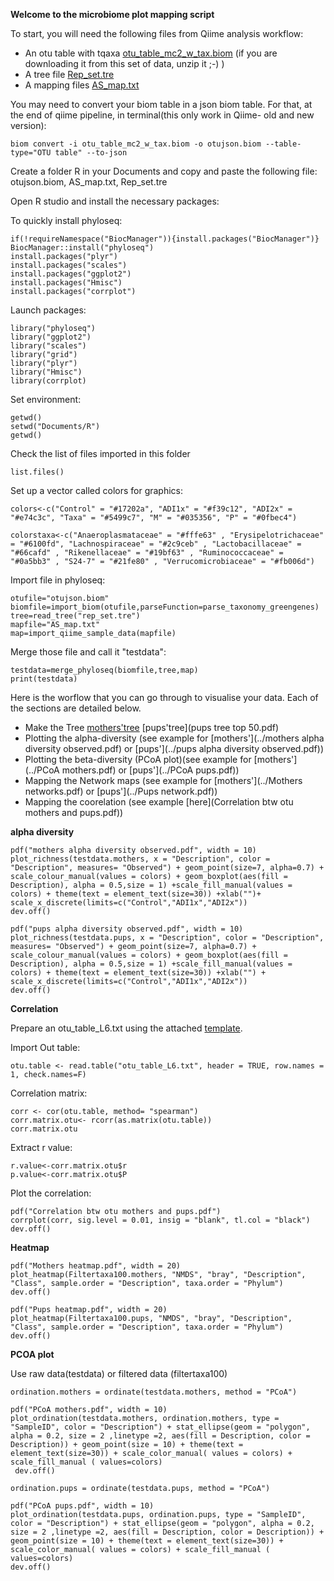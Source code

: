**Welcome to the microbiome plot mapping script**

To start, you will need the following files from Qiime analysis workflow:

- An otu table with tqaxa [otu_table_mc2_w_tax.biom](./otujson.biom.zip) (if you are downloading it from this set of data, unzip it ;-) )
- A tree file [Rep_set.tre](./rep_set.tre)
- A mapping files [AS_map.txt](./AS_map.txt)

You may need to convert your biom table in a json biom table. For that, at the end of qiime pipeline, in terminal(this only work in Qiime- old and new version):
```
biom convert -i otu_table_mc2_w_tax.biom -o otujson.biom --table-type="OTU table" --to-json
```
Create a folder R in your Documents and copy and paste the following file: otujson.biom, AS_map.txt, Rep_set.tre

Open R studio and install the necessary packages:

To quickly install phyloseq:
```
if(!requireNamespace("BiocManager")){install.packages("BiocManager")} 
BiocManager::install("phyloseq")
install.packages("plyr")
install.packages("scales")
install.packages("ggplot2")
install.packages("Hmisc")
install.packages("corrplot")
```

Launch packages:
```
library("phyloseq")
library("ggplot2")
library("scales")
library("grid")
library("plyr")
library("Hmisc")
library(corrplot)
```

Set environment:

```
getwd()
setwd("Documents/R")
getwd()
```

Check the list of files imported in this folder
```
list.files()
```

Set up a vector called colors for graphics:
```
colors<-c("Control" = "#17202a", "ADI1x" = "#f39c12", "ADI2x" = "#e74c3c", "Taxa" = "#5499c7", "M" = "#035356", "P" = "#0fbec4")

colorstaxa<-c("Anaeroplasmataceae" = "#fffe63" , "Erysipelotrichaceae" = "#6100fd", "Lachnospiraceae" = "#2c9ceb" , "Lactobacillaceae" = "#66cafd" , "Rikenellaceae" = "#19bf63" , "Ruminococcaceae" = "#0a5bb3" , "S24-7" = "#21fe80" , "Verrucomicrobiaceae" = "#fb006d")
```
Import file in phyloseq:

```
otufile="otujson.biom"
biomfile=import_biom(otufile,parseFunction=parse_taxonomy_greengenes)
tree=read_tree("rep_set.tre")
mapfile="AS_map.txt" 
map=import_qiime_sample_data(mapfile)
```
Merge those file and call it "testdata":

```
testdata=merge_phyloseq(biomfile,tree,map)
print(testdata)
```

Here is the worflow that you can go through to visualise your data. Each of the sections are detailed below.

- Make the Tree [mothers'tree](mothers_tree_top_50.pdf) [pups'tree](pups tree top 50.pdf)
- Plotting the alpha-diversity (see example for [mothers'](../mothers alpha diversity observed.pdf) or [pups'](../pups alpha diversity observed.pdf))
- Plotting the beta-diversity (PCoA plot)(see example for [mothers'](../PCoA mothers.pdf) or [pups'](../PCoA pups.pdf))
- Mapping the Network maps (see example for [mothers'](../Mothers networks.pdf) or [pups'](../Pups network.pdf))
- Mapping the coorelation (see example [here](Correlation btw otu mothers and pups.pdf))

**alpha diversity**
```
pdf("mothers alpha diversity observed.pdf", width = 10)
plot_richness(testdata.mothers, x = "Description", color = "Description", measures= "Observed") + geom_point(size=7, alpha=0.7) + scale_colour_manual(values = colors) + geom_boxplot(aes(fill = Description), alpha = 0.5,size = 1) +scale_fill_manual(values = colors) + theme(text = element_text(size=30)) +xlab("")+      scale_x_discrete(limits=c("Control","ADI1x","ADI2x"))
dev.off()
```
```
pdf("pups alpha diversity observed.pdf", width = 10)
plot_richness(testdata.pups, x = "Description", color = "Description", measures= "Observed") + geom_point(size=7, alpha=0.7) + scale_colour_manual(values = colors) + geom_boxplot(aes(fill = Description), alpha = 0.5,size = 1) +scale_fill_manual(values = colors) + theme(text = element_text(size=30)) +xlab("") + scale_x_discrete(limits=c("Control","ADI1x","ADI2x"))
dev.off()
```
**Correlation**

Prepare an otu_table_L6.txt using the attached [template](otu_table_L6.txt).

Import Out table:
```
otu.table <- read.table("otu_table_L6.txt", header = TRUE, row.names = 1, check.names=F)
```
Correlation matrix:
```
corr <- cor(otu.table, method= "spearman")
corr.matrix.otu<- rcorr(as.matrix(otu.table))
corr.matrix.otu
```
Extract r value:
```
r.value<-corr.matrix.otu$r
p.value<-corr.matrix.otu$P
```

Plot the correlation:
```
pdf("Correlation btw otu mothers and pups.pdf")
corrplot(corr, sig.level = 0.01, insig = "blank", tl.col = "black")
dev.off()
```
**Heatmap**
```
pdf("Mothers heatmap.pdf", width = 20)
plot_heatmap(Filtertaxa100.mothers, "NMDS", "bray", "Description", "Class", sample.order = "Description", taxa.order = "Phylum")
dev.off()
```
```
pdf("Pups heatmap.pdf", width = 20)
plot_heatmap(Filtertaxa100.pups, "NMDS", "bray", "Description", "Class", sample.order = "Description", taxa.order = "Phylum")
dev.off()
```

**PCOA plot**

Use raw data(testdata) or filtered data (filtertaxa100)
```
ordination.mothers = ordinate(testdata.mothers, method = "PCoA")
```
```
pdf("PCoA mothers.pdf", width = 10)
plot_ordination(testdata.mothers, ordination.mothers, type = "SampleID", color = "Description") + stat_ellipse(geom = "polygon", alpha = 0.2, size = 2 ,linetype =2, aes(fill = Description, color = Description)) + geom_point(size = 10) + theme(text = element_text(size=30)) + scale_color_manual( values = colors) + scale_fill_manual ( values=colors)
 dev.off()
```
```
ordination.pups = ordinate(testdata.pups, method = "PCoA")
```
```
pdf("PCoA pups.pdf", width = 10)
plot_ordination(testdata.pups, ordination.pups, type = "SampleID", color = "Description") + stat_ellipse(geom = "polygon", alpha = 0.2, size = 2 ,linetype =2, aes(fill = Description, color = Description)) + geom_point(size = 10) + theme(text = element_text(size=30)) + scale_color_manual( values = colors) + scale_fill_manual ( values=colors)
dev.off()
```
